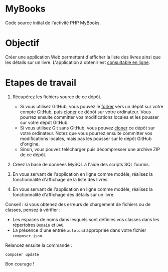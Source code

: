 # MyBooks

Code source initial de l'activité PHP MyBooks.

# Objectif

Créer une application Web permettant d'afficher la liste des livres ainsi que les détails sur un livre.
L'application à obtenir est [consultable en ligne](http://mybooks-demo.herokuapp.com/).

# Etapes de travail

1. Récupérez les fichiers source de ce dépôt. 

    * Si vous utilisez GitHub, vous pouvez le [forker](https://help.github.com/articles/fork-a-repo/) vers un dépôt sur votre compte GitHub, puis [cloner](http://git-scm.com/book/fr/v1/Les-bases-de-Git-D%C3%A9marrer-un-d%C3%A9p%C3%B4t-Git) ce dépôt sur votre ordinateur. Vous pourrez ensuite committer vos modifications locales et les pousser sur votre dépôt GitHub.
    * Si vous utilisez Git sans GitHub, vous pouvez [cloner](http://git-scm.com/book/fr/v1/Les-bases-de-Git-D%C3%A9marrer-un-d%C3%A9p%C3%B4t-Git) ce dépôt sur votre ordinateur. Notez que vous pourrez ensuite committer vos modifications locales, mais pas les pousser sur le dépôt GitHub d'origine.
    * Sinon, vous pouvez télécharger puis décompresser une archive ZIP de ce dépôt.

2. Créez la base de données MySQL à l'aide des scripts SQL fournis.

3. En vous servant de l'application en ligne comme modèle, réalisez la fonctionnalité d'affichage de la liste des livres.

4. En vous servant de l'application en ligne comme modèle, réalisez la fonctionnalité d'affichage des détails sur un livre.

Conseil : si vous obtenez des erreurs de chargement de fichiers ou de classes, pensez à vérifier :

* Les espaces de noms dans lesquels sont définies vos classes dans les répertoires `Domain` et `DAO`.
* La présence d'une entrée `autoload` appropriée dans votre fichier `composer.json`.

Relancez ensuite la commande :

    composer update

Bon courage !
